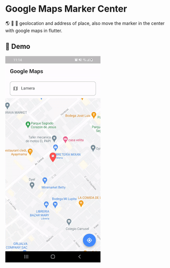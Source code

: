 # Google Maps Marker Center

🌎 🔎 🚩 geolocation and address of place, also move the marker in the center with google maps in flutter.


## :test_tube: Demo
![](https://github.com/edwinmacalopu/google_maps_marker_center/blob/master/center.gif)

